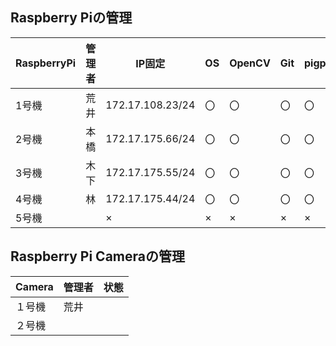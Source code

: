 ## Raspberry Piの管理

|RaspberryPi  |管理者  |IP固定 |OS  |OpenCV  |Git  |pigpio  |UART設定 |備考 |
|---|---|---|---|---|---|---|---|---|
|1号機  | 荒井 |172.17.108.23/24 |〇  |〇  |〇  |〇 | | |
|2号機  | 本橋 |172.17.175.66/24  |〇  |〇  |〇  |〇 | | |
|3号機  | 木下 |172.17.175.55/24 |〇  |〇  |〇  |〇 |〇 | |
|4号機  | 林 |172.17.175.44/24 |〇  |〇  |〇  |〇 | | |
|5号機  |  |×  |×  |×  |×  |× |× |× |


## Raspberry Pi Cameraの管理

|Camera |管理者 |状態 |
|---|---|---|
|１号機 |荒井 | |
|２号機 | | |
